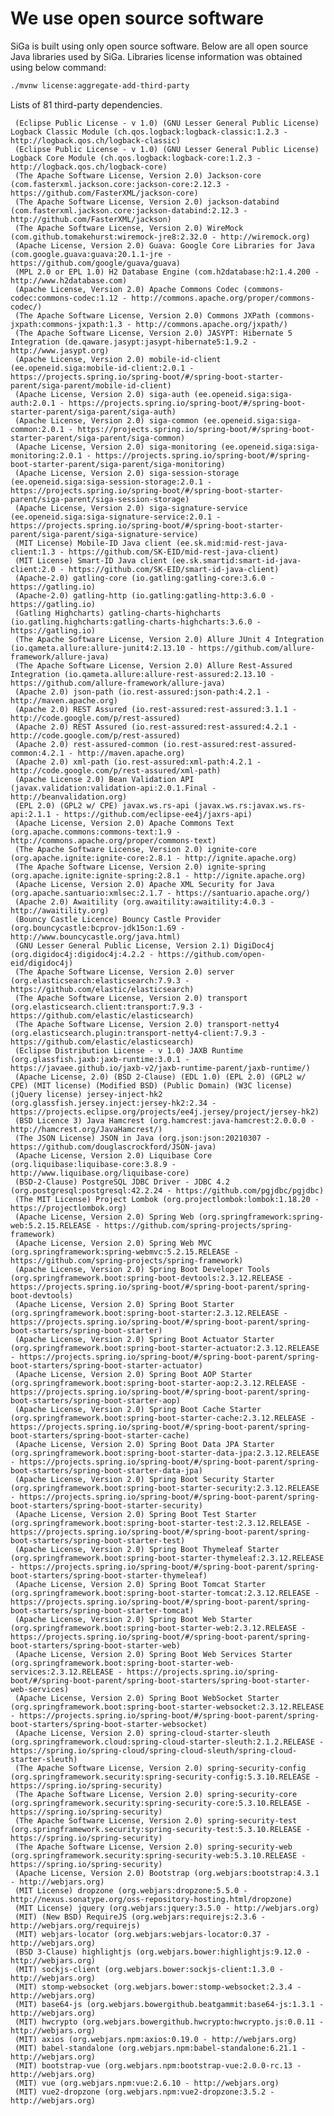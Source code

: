 # We use open source software
SiGa is built using only open source software. Below are all open source Java libraries used by SiGa. 
Libraries license information was obtained using below command:

```bash
./mvnw license:aggregate-add-third-party
```

Lists of 81 third-party dependencies.

     (Eclipse Public License - v 1.0) (GNU Lesser General Public License) Logback Classic Module (ch.qos.logback:logback-classic:1.2.3 - http://logback.qos.ch/logback-classic)
     (Eclipse Public License - v 1.0) (GNU Lesser General Public License) Logback Core Module (ch.qos.logback:logback-core:1.2.3 - http://logback.qos.ch/logback-core)
     (The Apache Software License, Version 2.0) Jackson-core (com.fasterxml.jackson.core:jackson-core:2.12.3 - https://github.com/FasterXML/jackson-core)
     (The Apache Software License, Version 2.0) jackson-databind (com.fasterxml.jackson.core:jackson-databind:2.12.3 - http://github.com/FasterXML/jackson)
     (The Apache Software License, Version 2.0) WireMock (com.github.tomakehurst:wiremock-jre8:2.32.0 - http://wiremock.org)
     (Apache License, Version 2.0) Guava: Google Core Libraries for Java (com.google.guava:guava:20.1.1-jre - https://github.com/google/guava/guava)
     (MPL 2.0 or EPL 1.0) H2 Database Engine (com.h2database:h2:1.4.200 - http://www.h2database.com)
     (Apache License, Version 2.0) Apache Commons Codec (commons-codec:commons-codec:1.12 - http://commons.apache.org/proper/commons-codec/)
     (The Apache Software License, Version 2.0) Commons JXPath (commons-jxpath:commons-jxpath:1.3 - http://commons.apache.org/jxpath/)
     (The Apache Software License, Version 2.0) JASYPT: Hibernate 5 Integration (de.qaware.jasypt:jasypt-hibernate5:1.9.2 - http://www.jasypt.org)
     (Apache License, Version 2.0) mobile-id-client (ee.openeid.siga:mobile-id-client:2.0.1 - https://projects.spring.io/spring-boot/#/spring-boot-starter-parent/siga-parent/mobile-id-client)
     (Apache License, Version 2.0) siga-auth (ee.openeid.siga:siga-auth:2.0.1 - https://projects.spring.io/spring-boot/#/spring-boot-starter-parent/siga-parent/siga-auth)
     (Apache License, Version 2.0) siga-common (ee.openeid.siga:siga-common:2.0.1 - https://projects.spring.io/spring-boot/#/spring-boot-starter-parent/siga-parent/siga-common)
     (Apache License, Version 2.0) siga-monitoring (ee.openeid.siga:siga-monitoring:2.0.1 - https://projects.spring.io/spring-boot/#/spring-boot-starter-parent/siga-parent/siga-monitoring)
     (Apache License, Version 2.0) siga-session-storage (ee.openeid.siga:siga-session-storage:2.0.1 - https://projects.spring.io/spring-boot/#/spring-boot-starter-parent/siga-parent/siga-session-storage)
     (Apache License, Version 2.0) siga-signature-service (ee.openeid.siga:siga-signature-service:2.0.1 - https://projects.spring.io/spring-boot/#/spring-boot-starter-parent/siga-parent/siga-signature-service)
     (MIT License) Mobile-ID Java client (ee.sk.mid:mid-rest-java-client:1.3 - https://github.com/SK-EID/mid-rest-java-client)
     (MIT License) Smart-ID Java client (ee.sk.smartid:smart-id-java-client:2.0 - https://github.com/SK-EID/smart-id-java-client)
     (Apache-2.0) gatling-core (io.gatling:gatling-core:3.6.0 - https://gatling.io)
     (Apache-2.0) gatling-http (io.gatling:gatling-http:3.6.0 - https://gatling.io)
     (Gatling Highcharts) gatling-charts-highcharts (io.gatling.highcharts:gatling-charts-highcharts:3.6.0 - https://gatling.io)
     (The Apache Software License, Version 2.0) Allure JUnit 4 Integration (io.qameta.allure:allure-junit4:2.13.10 - https://github.com/allure-framework/allure-java)
     (The Apache Software License, Version 2.0) Allure Rest-Assured Integration (io.qameta.allure:allure-rest-assured:2.13.10 - https://github.com/allure-framework/allure-java)
     (Apache 2.0) json-path (io.rest-assured:json-path:4.2.1 - http://maven.apache.org)
     (Apache 2.0) REST Assured (io.rest-assured:rest-assured:3.1.1 - http://code.google.com/p/rest-assured)
     (Apache 2.0) REST Assured (io.rest-assured:rest-assured:4.2.1 - http://code.google.com/p/rest-assured)
     (Apache 2.0) rest-assured-common (io.rest-assured:rest-assured-common:4.2.1 - http://maven.apache.org)
     (Apache 2.0) xml-path (io.rest-assured:xml-path:4.2.1 - http://code.google.com/p/rest-assured/xml-path)
     (Apache License 2.0) Bean Validation API (javax.validation:validation-api:2.0.1.Final - http://beanvalidation.org)
     (EPL 2.0) (GPL2 w/ CPE) javax.ws.rs-api (javax.ws.rs:javax.ws.rs-api:2.1.1 - https://github.com/eclipse-ee4j/jaxrs-api)
     (Apache License, Version 2.0) Apache Commons Text (org.apache.commons:commons-text:1.9 - http://commons.apache.org/proper/commons-text)
     (The Apache Software License, Version 2.0) ignite-core (org.apache.ignite:ignite-core:2.8.1 - http://ignite.apache.org)
     (The Apache Software License, Version 2.0) ignite-spring (org.apache.ignite:ignite-spring:2.8.1 - http://ignite.apache.org)
     (Apache License, Version 2.0) Apache XML Security for Java (org.apache.santuario:xmlsec:2.1.7 - https://santuario.apache.org/)
     (Apache 2.0) Awaitility (org.awaitility:awaitility:4.0.3 - http://awaitility.org)
     (Bouncy Castle Licence) Bouncy Castle Provider (org.bouncycastle:bcprov-jdk15on:1.69 - http://www.bouncycastle.org/java.html)
     (GNU Lesser General Public License, Version 2.1) DigiDoc4j (org.digidoc4j:digidoc4j:4.2.2 - https://github.com/open-eid/digidoc4j)
     (The Apache Software License, Version 2.0) server (org.elasticsearch:elasticsearch:7.9.3 - https://github.com/elastic/elasticsearch)
     (The Apache Software License, Version 2.0) transport (org.elasticsearch.client:transport:7.9.3 - https://github.com/elastic/elasticsearch)
     (The Apache Software License, Version 2.0) transport-netty4 (org.elasticsearch.plugin:transport-netty4-client:7.9.3 - https://github.com/elastic/elasticsearch)
     (Eclipse Distribution License - v 1.0) JAXB Runtime (org.glassfish.jaxb:jaxb-runtime:3.0.1 - https://javaee.github.io/jaxb-v2/jaxb-runtime-parent/jaxb-runtime/)
     (Apache License, 2.0) (BSD 2-Clause) (EDL 1.0) (EPL 2.0) (GPL2 w/ CPE) (MIT license) (Modified BSD) (Public Domain) (W3C license) (jQuery license) jersey-inject-hk2 (org.glassfish.jersey.inject:jersey-hk2:2.34 - https://projects.eclipse.org/projects/ee4j.jersey/project/jersey-hk2)
     (BSD Licence 3) Java Hamcrest (org.hamcrest:java-hamcrest:2.0.0.0 - http://hamcrest.org/JavaHamcrest/)
     (The JSON License) JSON in Java (org.json:json:20210307 - https://github.com/douglascrockford/JSON-java)
     (Apache License, Version 2.0) Liquibase Core (org.liquibase:liquibase-core:3.8.9 - http://www.liquibase.org/liquibase-core)
     (BSD-2-Clause) PostgreSQL JDBC Driver - JDBC 4.2 (org.postgresql:postgresql:42.2.24 - https://github.com/pgjdbc/pgjdbc)
     (The MIT License) Project Lombok (org.projectlombok:lombok:1.18.20 - https://projectlombok.org)
     (Apache License, Version 2.0) Spring Web (org.springframework:spring-web:5.2.15.RELEASE - https://github.com/spring-projects/spring-framework)
     (Apache License, Version 2.0) Spring Web MVC (org.springframework:spring-webmvc:5.2.15.RELEASE - https://github.com/spring-projects/spring-framework)
     (Apache License, Version 2.0) Spring Boot Developer Tools (org.springframework.boot:spring-boot-devtools:2.3.12.RELEASE - https://projects.spring.io/spring-boot/#/spring-boot-parent/spring-boot-devtools)
     (Apache License, Version 2.0) Spring Boot Starter (org.springframework.boot:spring-boot-starter:2.3.12.RELEASE - https://projects.spring.io/spring-boot/#/spring-boot-parent/spring-boot-starters/spring-boot-starter)
     (Apache License, Version 2.0) Spring Boot Actuator Starter (org.springframework.boot:spring-boot-starter-actuator:2.3.12.RELEASE - https://projects.spring.io/spring-boot/#/spring-boot-parent/spring-boot-starters/spring-boot-starter-actuator)
     (Apache License, Version 2.0) Spring Boot AOP Starter (org.springframework.boot:spring-boot-starter-aop:2.3.12.RELEASE - https://projects.spring.io/spring-boot/#/spring-boot-parent/spring-boot-starters/spring-boot-starter-aop)
     (Apache License, Version 2.0) Spring Boot Cache Starter (org.springframework.boot:spring-boot-starter-cache:2.3.12.RELEASE - https://projects.spring.io/spring-boot/#/spring-boot-parent/spring-boot-starters/spring-boot-starter-cache)
     (Apache License, Version 2.0) Spring Boot Data JPA Starter (org.springframework.boot:spring-boot-starter-data-jpa:2.3.12.RELEASE - https://projects.spring.io/spring-boot/#/spring-boot-parent/spring-boot-starters/spring-boot-starter-data-jpa)
     (Apache License, Version 2.0) Spring Boot Security Starter (org.springframework.boot:spring-boot-starter-security:2.3.12.RELEASE - https://projects.spring.io/spring-boot/#/spring-boot-parent/spring-boot-starters/spring-boot-starter-security)
     (Apache License, Version 2.0) Spring Boot Test Starter (org.springframework.boot:spring-boot-starter-test:2.3.12.RELEASE - https://projects.spring.io/spring-boot/#/spring-boot-parent/spring-boot-starters/spring-boot-starter-test)
     (Apache License, Version 2.0) Spring Boot Thymeleaf Starter (org.springframework.boot:spring-boot-starter-thymeleaf:2.3.12.RELEASE - https://projects.spring.io/spring-boot/#/spring-boot-parent/spring-boot-starters/spring-boot-starter-thymeleaf)
     (Apache License, Version 2.0) Spring Boot Tomcat Starter (org.springframework.boot:spring-boot-starter-tomcat:2.3.12.RELEASE - https://projects.spring.io/spring-boot/#/spring-boot-parent/spring-boot-starters/spring-boot-starter-tomcat)
     (Apache License, Version 2.0) Spring Boot Web Starter (org.springframework.boot:spring-boot-starter-web:2.3.12.RELEASE - https://projects.spring.io/spring-boot/#/spring-boot-parent/spring-boot-starters/spring-boot-starter-web)
     (Apache License, Version 2.0) Spring Boot Web Services Starter (org.springframework.boot:spring-boot-starter-web-services:2.3.12.RELEASE - https://projects.spring.io/spring-boot/#/spring-boot-parent/spring-boot-starters/spring-boot-starter-web-services)
     (Apache License, Version 2.0) Spring Boot WebSocket Starter (org.springframework.boot:spring-boot-starter-websocket:2.3.12.RELEASE - https://projects.spring.io/spring-boot/#/spring-boot-parent/spring-boot-starters/spring-boot-starter-websocket)
     (Apache License, Version 2.0) spring-cloud-starter-sleuth (org.springframework.cloud:spring-cloud-starter-sleuth:2.1.2.RELEASE - https://spring.io/spring-cloud/spring-cloud-sleuth/spring-cloud-starter-sleuth)
     (The Apache Software License, Version 2.0) spring-security-config (org.springframework.security:spring-security-config:5.3.10.RELEASE - https://spring.io/spring-security)
     (The Apache Software License, Version 2.0) spring-security-core (org.springframework.security:spring-security-core:5.3.10.RELEASE - https://spring.io/spring-security)
     (The Apache Software License, Version 2.0) spring-security-test (org.springframework.security:spring-security-test:5.3.10.RELEASE - https://spring.io/spring-security)
     (The Apache Software License, Version 2.0) spring-security-web (org.springframework.security:spring-security-web:5.3.10.RELEASE - https://spring.io/spring-security)
     (Apache License, Version 2.0) Bootstrap (org.webjars:bootstrap:4.3.1 - http://webjars.org)
     (MIT License) dropzone (org.webjars:dropzone:5.5.0 - http://nexus.sonatype.org/oss-repository-hosting.html/dropzone)
     (MIT License) jquery (org.webjars:jquery:3.5.0 - http://webjars.org)
     (MIT) (New BSD) RequireJS (org.webjars:requirejs:2.3.6 - http://webjars.org/requirejs)
     (MIT) webjars-locator (org.webjars:webjars-locator:0.37 - http://webjars.org)
     (BSD 3-Clause) highlightjs (org.webjars.bower:highlightjs:9.12.0 - http://webjars.org)
     (MIT) sockjs-client (org.webjars.bower:sockjs-client:1.3.0 - http://webjars.org)
     (MIT) stomp-websocket (org.webjars.bower:stomp-websocket:2.3.4 - http://webjars.org)
     (MIT) base64-js (org.webjars.bowergithub.beatgammit:base64-js:1.3.1 - http://webjars.org)
     (MIT) hwcrypto (org.webjars.bowergithub.hwcrypto:hwcrypto.js:0.0.11 - http://webjars.org)
     (MIT) axios (org.webjars.npm:axios:0.19.0 - http://webjars.org)
     (MIT) babel-standalone (org.webjars.npm:babel-standalone:6.21.1 - http://webjars.org)
     (MIT) bootstrap-vue (org.webjars.npm:bootstrap-vue:2.0.0-rc.13 - http://webjars.org)
     (MIT) vue (org.webjars.npm:vue:2.6.10 - http://webjars.org)
     (MIT) vue2-dropzone (org.webjars.npm:vue2-dropzone:3.5.2 - http://webjars.org)

